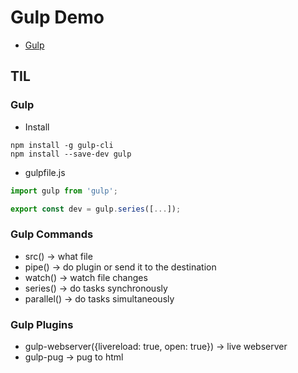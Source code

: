 # Gulp Demo

-   [Gulp](https://gulpjs.com/)

## TIL

### Gulp

-   Install

```Shell
npm install -g gulp-cli
npm install --save-dev gulp
```

-   gulpfile.js

```JavaScript
import gulp from 'gulp';

export const dev = gulp.series([...]);
```

### Gulp Commands

-   src() -> what file
-   pipe() -> do plugin or send it to the destination
-   watch() -> watch file changes
-   series() -> do tasks synchronously
-   parallel() -> do tasks simultaneously

### Gulp Plugins

-   gulp-webserver({livereload: true, open: true}) -> live webserver
-   gulp-pug -> pug to html
